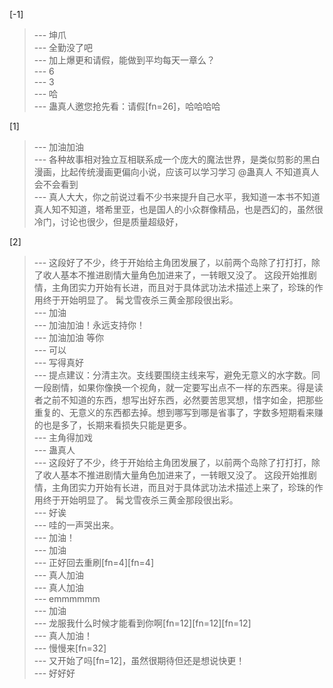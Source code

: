 
[-1] 
>--- 坤爪<br>
>--- 全勤没了吧<br>
>--- 加上爆更和请假，能做到平均每天一章么？<br>
>--- 6<br>
>--- 3<br>
>--- 哈<br>
>--- 蛊真人邀您抢先看：请假[fn=26]，哈哈哈哈<br>

[1] 
>--- 加油加油<br>
>--- 各种故事相对独立互相联系成一个庞大的魔法世界，是类似剪影的黑白漫画，比起传统漫画更偏向小说，应该可以学习学习   @蛊真人  不知道真人会不会看到<br>
>--- 真人大大，你之前说过看不少书来提升自己水平，我知道一本书不知道真人知不知道，塔希里亚，也是国人的小众群像精品，也是西幻的，虽然很冷门，讨论也很少，但是质量超级好，<br>

[2] 
>--- 这段好了不少，终于开始给主角团发展了，以前两个岛除了打打打，除了收人基本不推进剧情大量角色加进来了，一转眼又没了。
这段开始推剧情，主角团实力开始有长进，而且对于具体武功法术描述上来了，珍珠的作用终于开始明显了。
髯戈雪夜杀三黄金那段很出彩。<br>
>--- 加油<br>
>--- 加油加油！永远支持你！<br>
>--- 加油加油   等你<br>
>--- 可以<br>
>--- 写得真好<br>
>--- 提点建议：分清主次。支线要围绕主线来写，避免无意义的水字数。同一段剧情，如果你像换一个视角，就一定要写出点不一样的东西来。得是读者之前不知道的东西，想写出好东西，必然要苦思冥想，惜字如金，把那些重复的、无意义的东西都去掉。想到哪写到哪是省事了，字数多短期看来赚的也是多了，长期来看损失只能是更多。<br>
>--- 主角得加戏<br>
>--- 蛊真人<br>
>--- 这段好了不少，终于开始给主角团发展了，以前两个岛除了打打打，除了收人基本不推进剧情大量角色加进来了，一转眼又没了。
这段开始推剧情，主角团实力开始有长进，而且对于具体武功法术描述上来了，珍珠的作用终于开始明显了。
髯戈雪夜杀三黄金那段很出彩。<br>
>--- 好诶<br>
>--- 哇的一声哭出来。<br>
>--- 加油！<br>
>--- 加油<br>
>--- 正好回去重刷[fn=4][fn=4]<br>
>--- 真人加油<br>
>--- 真人加油<br>
>--- emmmmmm<br>
>--- 加油<br>
>--- 龙服我什么时候才能看到你啊[fn=12][fn=12][fn=12]<br>
>--- 真人加油！<br>
>--- 慢慢来[fn=32]<br>
>--- 又开始了吗[fn=12]，虽然很期待但还是想说快更！<br>
>--- 好好好<br>
